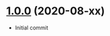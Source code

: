 <a name="1.0.0"></a>
# [1.0.0](https://github.com/flextype-components/strings) (2020-08-xx)
* Initial commit
